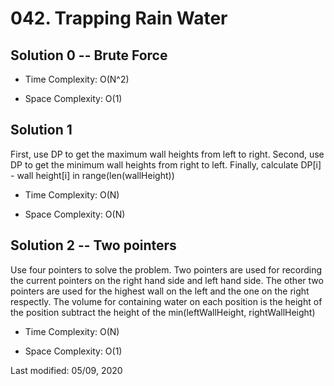 # 042. Trapping Rain Water

## Solution 0 -- Brute Force

* Time Complexity: O(N^2)

* Space Complexity: O(1)

## Solution 1

First, use DP to get the maximum wall heights from left to right. Second, use DP to get the minimum wall heights from right to left. Finally, calculate DP[i] - wall height[i] in range(len(wallHeight))

* Time Complexity: O(N)

* Space Complexity: O(N)

## Solution 2 -- Two pointers

Use four pointers to solve the problem. Two pointers are used for recording the current pointers on the right hand side and left hand side. The other two pointers are used for the highest wall on the left and the one on the right respectly. The volume for containing water on each position is the height of the position subtract the height of the min(leftWallHeight, rightWallHeight)

* Time Complexity: O(N)

* Space Complexity: O(1)

Last modified: 05/09, 2020